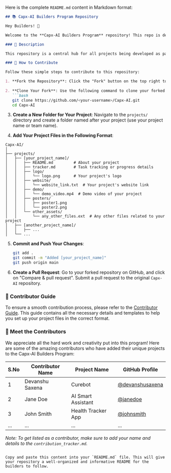 Here is the complete `README.md` content in Markdown format:

```markdown
## 📚 Capx-AI Builders Program Repository

Hey Builders! 👋

Welcome to the **Capx-AI Builders Program** repository! This repo is designed for all the creative and talented builders participating in the program to showcase their incredible projects and store all related assets.

### 🌟 Description

This repository is a central hub for all projects being developed as part of the **Capx-AI Builders Program**. Builders are encouraged to push their project information, assets, demos, posters, and more to this repository. It’s a great way to share your progress, collaborate with others, and showcase your work to the world.

### 🚀 How to Contribute

Follow these simple steps to contribute to this repository:

1. **Fork the Repository**: Click the "Fork" button on the top right to create a copy of this repository on your GitHub account.
   
2. **Clone Your Fork**: Use the following command to clone your forked repository to your local machine:
   ```bash
   git clone https://github.com/<your-username>/Capx-AI.git
   cd Capx-AI
   ```

3. **Create a New Folder for Your Project**: Navigate to the `projects/` directory and create a folder named after your project (use your project name or team name).

4. **Add Your Project Files in the Following Format**:

```
Capx-AI/
│
├── projects/
│   ├── [your_project_name]/
│   │   ├── README.md         # About your project
│   │   ├── tracker.md        # Task tracking or progress details
│   │   ├── logo/
│   │   │   └── logo.png      # Your project's logo
│   │   ├── website/
│   │   │   └── website_link.txt  # Your project's website link
│   │   ├── demo/
│   │   │   └── demo_video.mp4  # Demo video of your project
│   │   ├── posters/
│   │   │   ├── poster1.png
│   │   │   └── poster2.png
│   │   └── other_assets/
│   │       └── any_other_files.ext  # Any other files related to your project
│   ├── [another_project_name]/
│   │   ├── ...
│   └── ...
```

5. **Commit and Push Your Changes**:
   ```bash
   git add .
   git commit -m "Added [your_project_name]"
   git push origin main
   ```

6. **Create a Pull Request**: Go to your forked repository on GitHub, and click on "Compare & pull request". Submit a pull request to the original `Capx-AI` repository.

### 📝 Contributor Guide

To ensure a smooth contribution process, please refer to the [Contributor Guide](./CONTRIBUTOR.md). This guide contains all the necessary details and templates to help you set up your project files in the correct format.

### 👥 Meet the Contributors

We appreciate all the hard work and creativity put into this program! Here are some of the amazing contributors who have added their unique projects to the Capx-AI Builders Program:

| S.No | Contributor Name | Project Name         | GitHub Profile         |
|------|------------------|----------------------|------------------------|
| 1    | Devanshu Saxena  | Curebot              | [@devanshusaxena](https://github.com/devanshusaxena) |
| 2    | Jane Doe         | AI Smart Assistant   | [@janedoe](https://github.com/janedoe) |
| 3    | John Smith       | Health Tracker App   | [@johnsmith](https://github.com/johnsmith) |
| ...  | ...              | ...                  | ...                    |

*Note: To get listed as a contributor, make sure to add your name and details to the `contribution_tracker.md`.*
```

Copy and paste this content into your `README.md` file. This will give your repository a well-organized and informative README for the builders to follow.
